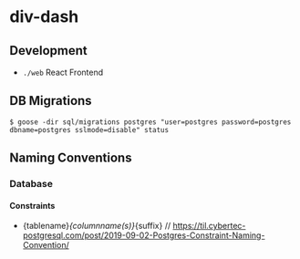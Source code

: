 # div-dash

## Development

-   `./web` React Frontend

## DB Migrations

```
$ goose -dir sql/migrations postgres "user=postgres password=postgres dbname=postgres sslmode=disable" status

```

## Naming Conventions

### Database

#### Constraints

-   {tablename}_{columnname(s)}_{suffix} // https://til.cybertec-postgresql.com/post/2019-09-02-Postgres-Constraint-Naming-Convention/
